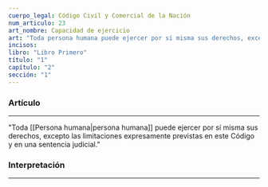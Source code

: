 ```yaml
---
cuerpo_legal: Código Civil y Comercial de la Nación
num_articulo: 23
art_nombre: Capacidad de ejercicio
art: "Toda persona humana puede ejercer por sí misma sus derechos, excepto las limitaciones expresamente previstas en este Código y en una sentencia judicial."
incisos: 
libro: "Libro Primero"
título: "1"
capítulo: "2"
sección: "1"
---
```

### Artículo
---
"Toda [[Persona humana|persona humana]] puede ejercer por sí misma sus derechos, excepto las limitaciones expresamente previstas en este Código y en una sentencia judicial."


### Interpretación
---
